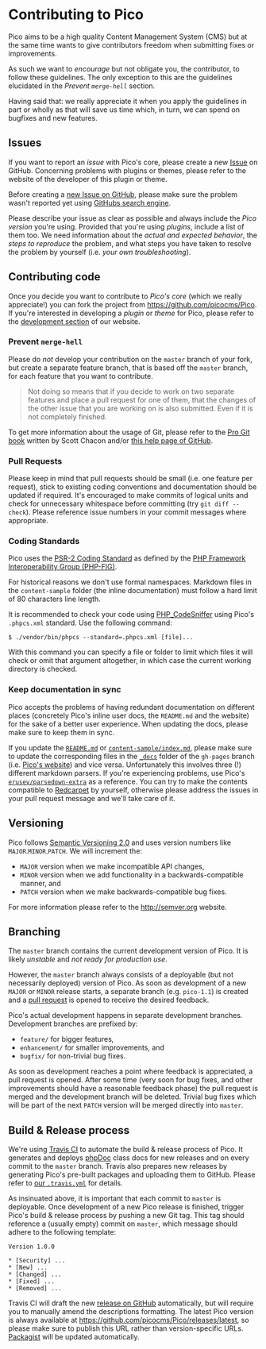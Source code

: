 Contributing to Pico
====================

Pico aims to be a high quality Content Management System (CMS) but at the same time wants to give contributors freedom when submitting fixes or improvements.

As such we want to *encourage* but not obligate you, the contributor, to follow these guidelines. The only exception to this are the guidelines elucidated in the *Prevent `merge-hell`* section.

Having said that: we really appreciate it when you apply the guidelines in part or wholly as that will save us time which, in turn, we can spend on bugfixes and new features.

Issues
------

If you want to report an *issue* with Pico's core, please create a new [Issue](https://github.com/picocms/Pico/issues) on GitHub. Concerning problems with plugins or themes, please refer to the website of the developer of this plugin or theme.

Before creating a [new Issue on GitHub](https://github.com/picocms/Pico/issues/new), please make sure the problem wasn't reported yet using [GitHubs search engine](https://github.com/picocms/Pico/search?type=Issues).

Please describe your issue as clear as possible and always include the *Pico version* you're using. Provided that you're using *plugins*, include a list of them too. We need information about the *actual and expected behavior*, the *steps to reproduce* the problem, and what steps you have taken to resolve the problem by yourself (i.e. *your own troubleshooting*).

Contributing code
-----------------

Once you decide you want to contribute to *Pico's core* (which we really appreciate!) you can fork the project from https://github.com/picocms/Pico. If you're interested in developing a *plugin* or *theme* for Pico, please refer to the [development section](http://picocms.org/development/) of our website.

### Prevent `merge-hell`

Please do *not* develop your contribution on the `master` branch of your fork, but create a separate feature branch, that is based off the `master` branch, for each feature that you want to contribute.

> Not doing so means that if you decide to work on two separate features and place a pull request for one of them, that the changes of the other issue that you are working on is also submitted. Even if it is not completely finished.

To get more information about the usage of Git, please refer to the [Pro Git book](https://git-scm.com/book) written by Scott Chacon and/or [this help page of GitHub](https://help.github.com/articles/using-pull-requests).

### Pull Requests

Please keep in mind that pull requests should be small (i.e. one feature per request), stick to existing coding conventions and documentation should be updated if required. It's encouraged to make commits of logical units and check for unnecessary whitespace before committing (try `git diff --check`). Please reference issue numbers in your commit messages where appropriate.

### Coding Standards

Pico uses the [PSR-2 Coding Standard](http://www.php-fig.org/psr/psr-2/) as defined by the [PHP Framework Interoperability Group (PHP-FIG)](http://www.php-fig.org/).

For historical reasons we don't use formal namespaces. Markdown files in the `content-sample` folder (the inline documentation) must follow a hard limit of 80 characters line length.

It is recommended to check your code using [PHP_CodeSniffer](https://github.com/squizlabs/PHP_CodeSniffer) using Pico's `.phpcs.xml` standard. Use the following command:

    $ ./vendor/bin/phpcs --standard=.phpcs.xml [file]...

With this command you can specify a file or folder to limit which files it will check or omit that argument altogether, in which case the current working directory is checked.

### Keep documentation in sync

Pico accepts the problems of having redundant documentation on different places (concretely Pico's inline user docs, the `README.md` and the website) for the sake of a better user experience. When updating the docs, please make sure to keep them in sync.

If you update the [`README.md`](https://github.com/picocms/Pico/blob/master/README.md) or [`content-sample/index.md`](https://github.com/picocms/Pico/blob/master/content-sample/index.md), please make sure to update the corresponding files in the [`_docs`](https://github.com/picocms/Pico/tree/gh-pages/_docs/) folder of the `gh-pages` branch (i.e. [Pico's website](http://picocms.org/docs/)) and vice versa. Unfortunately this involves three (!) different markdown parsers. If you're experiencing problems, use Pico's [`erusev/parsedown-extra`](https://github.com/erusev/parsedown-extra) as a reference. You can try to make the contents compatible to [Redcarpet](https://github.com/vmg/redcarpet) by yourself, otherwise please address the issues in your pull request message and we'll take care of it.

Versioning
----------

Pico follows [Semantic Versioning 2.0](http://semver.org) and uses version numbers like `MAJOR`.`MINOR`.`PATCH`. We will increment the:

- `MAJOR` version when we make incompatible API changes,
- `MINOR` version when we add functionality in a backwards-compatible manner, and
- `PATCH` version when we make backwards-compatible bug fixes.

For more information please refer to the http://semver.org website.

Branching
---------

The `master` branch contains the current development version of Pico. It is likely *unstable* and *not ready for production use*.

However, the `master` branch always consists of a deployable (but not necessarily deployed) version of Pico. As soon as development of a new `MAJOR` or `MINOR` release starts, a separate branch (e.g. `pico-1.1`) is created and a [pull request](https://github.com/picocms/Pico/pulls) is opened to receive the desired feedback.

Pico's actual development happens in separate development branches. Development branches are prefixed by:

- `feature/` for bigger features,
- `enhancement/` for smaller improvements, and
- `bugfix/` for non-trivial bug fixes.

As soon as development reaches a point where feedback is appreciated, a pull request is opened. After some time (very soon for bug fixes, and other improvements should have a reasonable feedback phase) the pull request is merged and the development branch will be deleted. Trivial bug fixes which will be part of the next `PATCH` version will be merged directly into `master`.

Build & Release process
-----------------------

We're using [Travis CI](https://travis-ci.com) to automate the build & release process of Pico. It generates and deploys [phpDoc](http://phpdoc.org) class docs for new releases and on every commit to the `master` branch. Travis also prepares new releases by generating Pico's pre-built packages and uploading them to GitHub. Please refer to [our `.travis.yml`](https://github.com/picocms/Pico/blob/master/.travis.yml) for details.

As insinuated above, it is important that each commit to `master` is deployable. Once development of a new Pico release is finished, trigger Pico's build & release process by pushing a new Git tag. This tag should reference a (usually empty) commit on `master`, which message should adhere to the following template:

```
Version 1.0.0

* [Security] ...
* [New] ...
* [Changed] ...
* [Fixed] ...
* [Removed] ...
```

Travis CI will draft the new [release on GitHub](https://github.com/picocms/Pico/releases) automatically, but will require you to manually amend the descriptions formatting. The latest Pico version is always available at https://github.com/picocms/Pico/releases/latest, so please make sure to publish this URL rather than version-specific URLs. [Packagist](http://packagist.org/packages/picocms/pico) will be updated automatically.
